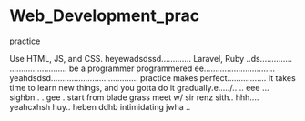 # Web_Development_prac
practice

Use HTML, JS, and CSS.
 heyewadsdssd.............
Laravel, Ruby ..ds..............
.........................
be a programmer programmered ee...............................
 yeahdsdsd......................................
practice makes perfect.................
It takes time to learn new things, and you gotta do it gradually.e...../..
..
 eee ...
sighbn..
. gee . start from blade grass meet w/ sir renz
sith..
hhh....
yeahcxhsh
huy..
heben
ddhb
intimidating
jwha
..
